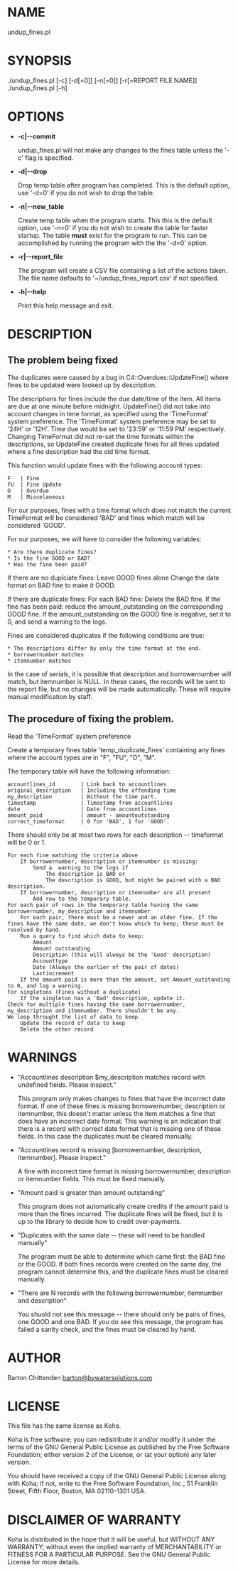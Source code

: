 # NAME

undup\_fines.pl

# SYNOPSIS

./undup\_fines.pl \[-c\] \[-d\[=0\]\] \[-n\[=0\]\] \[-r\[=REPORT FILE NAME\]\] 
./undup\_fines.pl \[-h\]

# OPTIONS

- **-c|--commit**

    undup\_fines.pl will not make any changes to the fines table unless the
    '-c' flag is specified.

- **-d|--drop**

    Drop temp table after program has completed. This is the default option,
    use '-d=0' if you do not wish to drop the table.

- **-n|--new\_table**

    Create temp table when the program starts. This this is the default
    option, use '-n=0' if you do not wish to create the table for faster
    startup. The table **must** exist for the program to run. This can be
    accomplished by running the program with the the '-d=0' option.

- **-r|--report\_file**

    The program will create a CSV file containing a list of the actions
    taken. The file name defaults to '~/undup\_fines\_report.csv' if not
    specified.

- **-h|--help**

    Print this help message and exit.

# DESCRIPTION

## The problem being fixed

The duplicates were caused by a bug in C4::Overdues::UpdateFine()
where fines to be updated were looked up by description. 

The descriptions for fines include the due date/time of the item.
All items are due at one minute before midnight.  UpdateFine() did
not take into account changes in time format, as specified using the
'TimeFormat' system preference. The 'TimeFormat' system preference may
be set to '24H' or '12H'. Time due would be set to '23:59' or '11:59 PM'
respectively. Changing TimeFormat did not re-set the time formats within
the descriptions, so UpdateFine created duplicate fines for all fines
updated where a fine description had the old time format.

This function would update fines with the following account types:

    F   | Fine
    FU  | Fine Update
    O   | Overdue
    M   | Miscelaneous

For our purposes, fines with a time format which does not match
the current TimeFormat will be considered 'BAD' and fines which
match will be considered 'GOOD'.

For our purposes, we will have to consider the following variables:

    * Are there duplicate fines?
    * Is the fine GOOD or BAD?
    * Has the fine been paid?

If there are no duplciate fines:
    Leave GOOD fines alone
    Change the date format on BAD fine to make it GOOD.

If there are duplicate fines:
    For each BAD fine:
        Delete the BAD fine.
        If the fine has been paid: 
           reduce the amount\_outstanding on the corresponding GOOD fine.
        If the amount\_outstanding on the GOOD fine is negative, set it to 0, and send a warning to the logs.

Fines are considered duplicates if the following conditions are true:

    * The descriptions differ by only the time format at the end.
    * borrowernumber matches
    * itemnumber matches

In the case of serials, it is possible that description and borrowernumber
will match, but itemnumber is NULL. In these cases, the records will be
sent to the report file, but no changes will be made automatically. These
will require manual modification by staff.

## The procedure of fixing the problem.

Read the 'TimeFormat' system preference

Create a temporary fines table 'temp\_duplicate\_fines' containing 
any fines where the account types are in "F", "FU", "O", "M".

The temporary table will have the following information:

    accountlines_id        | Link back to accountlines
    original_description   | Including the offending time
    my_description         | Without the time part.
    timestamp              | Timestamp from accountlines
    date                   | Date from accountlines
    amount_paid            | amount - amountoutstanding
    correct_timeformat     | 0 for 'BAD', 1 for 'GOOD'.

There should only be at most two rows for each description -- 
timeformat will be 0 or 1.

    For each fine matching the criteria above
        If borrowernumber, description or itemnumber is missing:
            Send a  warning to the logs if
                The description is BAD or
                The description is GOOD, but might be paired with a BAD description.
        If borrowernumber, description or itemnumber are all present
            Add row to the temporary table.
    For each pair of rows in the temporary table having the same borrowernumber, my_description and itemnumber
        For each pair, there must be a newer and an older fine. If the fines have the same date, we don't know which to keep; these must be resolved by hand.
        Run a query to find which data to keep:
            Amount
            Amount outstanding
            Description (this will always be the 'Good' description)
            Accounttype
            Date (Always the earlier of the pair of dates)
            Lastincrement
        If the amount paid is more than the amount, set Amount_outstanding to 0, and log a warning.
    For singletons (Fines without a duplicate)
        If the singleton has a 'Bad' description, update it.
    Check for multiple fines having the same borrowernumber, my_description and itemnumber. There shouldn't be any.
    We loop throught the list of data to keep
        Update the record of data to keep
        Delete the other record

# WARNINGS

- "Accountlines description $my\_description matches record with undefined fields. Please inspect."

    This program only makes changes to fines that have the incorrect date
    format. If one of these fines is missing borrowernumber, description
    or itemnumber, this doesn't matter unless the item matches a fine that
    does have an incorrect date format. This warning is an indication that
    there is a record with correct date format that is missing one of these
    fields. In this case the duplicates must be cleared manually.

- "Accountlines record is missing \[borrowernumber, description, itemnumber\]. Please inspect."

    A fine with incorrect time format is missing borrowernumber, description
    or itemnumber fields. This must be fixed manually.

- "Amount paid is greater than amount outstanding"

    This program does not automatically create credits if the amount paid
    is more than the fines incurred. The duplicate fines will be fixed,
    but it is up to the library to decide how to credit over-payments.

- "Duplicates with the same date -- these will need to be handled manually"

    The program must be able to determine which came first: the BAD fine
    or the GOOD. If both fines records were created on the same day,
    the program cannot determine this, and the duplicate fines must be
    cleared manually.

- "There are N records with the following borrowernumber, itemnumber and description" 

    You shuold not see this message -- there should only be pairs of fines,
    one GOOD and one BAD. If you do see this message, the program has failed
    a sanity check, and the fines must be cleared by hand.

# AUTHOR

Barton Chittenden <barton@bywatersolutions.com>

# LICENSE

This file has the same license as Koha.

Koha is free software; you can redistribute it and/or modify it under
the terms of the GNU General Public License as published by the Free
Software Foundation; either version 2 of the License, or (at your option)
any later version.

You should have received a copy of the GNU General Public License
along with Koha; if not, write to the Free Software Foundation, Inc.,
51 Franklin Street, Fifth Floor, Boston, MA 02110-1301 USA.

# DISCLAIMER OF WARRANTY

Koha is distributed in the hope that it will be useful, but WITHOUT
ANY WARRANTY; without even the implied warranty of MERCHANTABILITY or
FITNESS FOR A PARTICULAR PURPOSE.  See the GNU General Public License
for more details.
